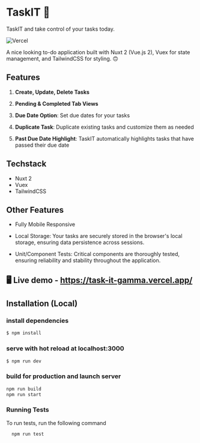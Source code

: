 # TaskIT 📝
TaskIT and take control of your tasks today.

![Vercel](https://therealsujitk-vercel-badge.vercel.app/?app=TaskIT)

A nice looking to-do application built with Nuxt 2 (Vue.js 2), Vuex for state management, and TailwindCSS for styling. 🙃

## Features

1. **Create, Update, Delete Tasks**

4. **Pending & Completed Tab Views**

5. **Due Date Option**: Set due dates for your tasks

6. **Duplicate Task**: Duplicate existing tasks and customize them as needed

7. **Past Due Date Highlight**: TaskIT automatically highlights tasks that have passed their due date

## Techstack

- Nuxt 2
- Vuex
- TailwindCSS

## Other Features

- Fully Mobile Responsive

- Local Storage: Your tasks are securely stored in the browser's local storage, ensuring data persistence across sessions.

- Unit/Component Tests: Critical components are thoroughly tested, ensuring reliability and stability throughout the application.

## 🖥️ Live demo - https://task-it-gamma.vercel.app/

## Installation (Local)

### install dependencies

```bash
$ npm install
```

### serve with hot reload at localhost:3000

```bash
$ npm run dev
```

### build for production and launch server

```bash
npm run build
npm run start
```

### Running Tests

To run tests, run the following command

```bash
  npm run test
```
